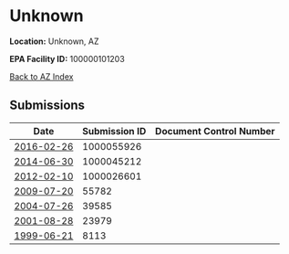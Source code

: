 # Unknown

**Location:** Unknown, AZ

**EPA Facility ID:** 100000101203

[Back to AZ Index](../../index.md)

## Submissions

| Date | Submission ID | Document Control Number |
|------|--------------|-------------------------|
| [2016-02-26](submissions/1000055926.md) | 1000055926 |  |
| [2014-06-30](submissions/1000045212.md) | 1000045212 |  |
| [2012-02-10](submissions/1000026601.md) | 1000026601 |  |
| [2009-07-20](submissions/55782.md) | 55782 |  |
| [2004-07-26](submissions/39585.md) | 39585 |  |
| [2001-08-28](submissions/23979.md) | 23979 |  |
| [1999-06-21](submissions/8113.md) | 8113 |  |
